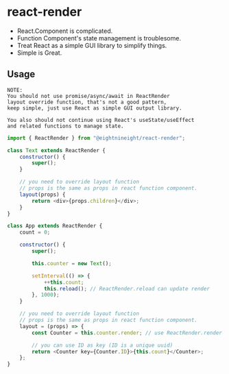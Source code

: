 # react-render

-   React.Component is complicated.
-   Function Component's state management is troublesome.
-   Treat React as a simple GUI library to simplify things.
-   Simple is Great.

## Usage

```
NOTE:
You should not use promise/async/await in ReactRender 
layout override function, that's not a good pattern, 
keep simple, just use React as simple GUI output library.

You also should not continue using React's useState/useEffect 
and related functions to manage state.
```

```js
import { ReactRender } from "@eightnineight/react-render";

class Text extends ReactRender {
    constructor() {
        super();
    }

    // you need to override layout function
    // props is the same as props in react function component.
    layout(props) {
        return <div>{props.children}</div>;
    }
}

class App extends ReactRender {
    count = 0;

    constructor() {
        super();

        this.counter = new Text();

        setInterval(() => {
            ++this.count;
            this.reload(); // ReactRender.reload can update render
        }, 1000);
    }

    // you need to override layout function
    // props is the same as props in react function component.
    layout = (props) => {
        const Counter = this.counter.render; // use ReactRender.render to output

        // you can use ID as key (ID is a unique uuid)
        return <Counter key={Counter.ID}>{this.count}</Counter>;
    };
}
```
